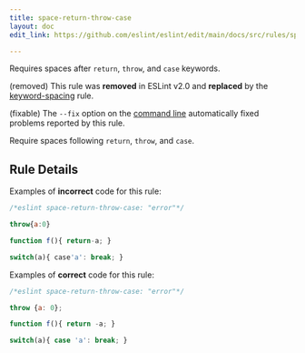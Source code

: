```yaml
---
title: space-return-throw-case
layout: doc
edit_link: https://github.com/eslint/eslint/edit/main/docs/src/rules/space-return-throw-case.md

---
```


Requires spaces after `return`, `throw`, and `case` keywords.

(removed) This rule was **removed** in ESLint v2.0 and **replaced** by the [keyword-spacing](keyword-spacing) rule.

(fixable) The `--fix` option on the [command line](../user-guide/command-line-interface#--fix) automatically fixed problems reported by this rule.

Require spaces following `return`, `throw`, and `case`.

## Rule Details

Examples of **incorrect** code for this rule:

```js
/*eslint space-return-throw-case: "error"*/

throw{a:0}

function f(){ return-a; }

switch(a){ case'a': break; }
```

Examples of **correct** code for this rule:

```js
/*eslint space-return-throw-case: "error"*/

throw {a: 0};

function f(){ return -a; }

switch(a){ case 'a': break; }
```
